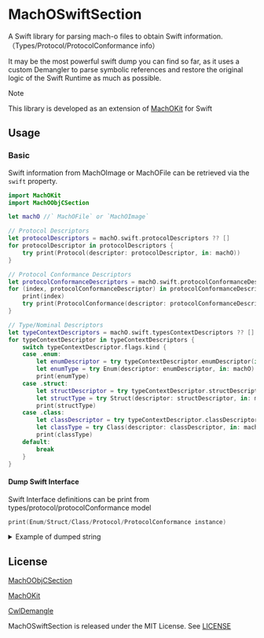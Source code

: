 # MachOSwiftSection

A Swift library for parsing mach-o files to obtain Swift information.
（Types/Protocol/ProtocolConformance info）

It may be the most powerful swift dump you can find so far, as it uses a custom Demangler to parse symbolic references and restore the original logic of the Swift Runtime as much as possible.

> [!NOTE]
> This library is developed as an extension of [MachOKit](https://github.com/p-x9/MachOKit) for Swift

## Usage

### Basic

Swift information from MachOImage or MachOFile can be retrieved via the `swift` property.

```swift
import MachOKit
import MachOObjCSection

let machO //` MachOFile` or `MachOImage`

// Protocol Descriptors
let protocolDescriptors = machO.swift.protocolDescriptors ?? []
for protocolDescriptor in protocolDescriptors {
    try print(Protocol(descriptor: protocolDescriptor, in: machO))
}

// Protocol Conformance Descriptors
let protocolConformanceDescriptors = machO.swift.protocolConformanceDescriptors ?? []
for (index, protocolConformanceDescriptor) in protocolConformanceDescriptors.enumerated() {
    print(index)
    try print(ProtocolConformance(descriptor: protocolConformanceDescriptor, in: machO))
}

// Type/Nominal Descriptors
let typeContextDescriptors = machO.swift.typesContextDescriptors ?? []
for typeContextDescriptor in typeContextDescriptors {
    switch typeContextDescriptor.flags.kind {
    case .enum:
        let enumDescriptor = try typeContextDescriptor.enumDescriptor(in: machO)!
        let enumType = try Enum(descriptor: enumDescriptor, in: machO)
        print(enumType)
    case .struct:
        let structDescriptor = try typeContextDescriptor.structDescriptor(in: machO)!
        let structType = try Struct(descriptor: structDescriptor, in: machO)
        print(structType)
    case .class:
        let classDescriptor = try typeContextDescriptor.classDescriptor(in: machO)!
        let classType = try Class(descriptor: classDescriptor, in: machO)
        print(classType)
    default:
        break
    }
}
```

#### Dump Swift Interface

Swift Interface definitions can be print from types/protocol/protocolConformance model

```swift
print(Enum/Struct/Class/Protocol/ProtocolConformance instance)
```

<details>

<summary>Example of dumped string</summary>

```swift
enum Foundation.Date.ComponentsFormatStyle.Field.Option {
    case year
    case month
    case week
    case day
    case hour
    case minute
    case second
}
enum Foundation.Date.ComponentsFormatStyle.Field.CodingKeys {
    case option
}
struct Foundation.LocaleCache {
    let lock: LockedState<LocaleCache.State>
    let _currentCache: LockedState<_LocaleProtocol?>
    var _currentNSCache: LockedState<_NSSwiftLocale?>
}
struct Foundation.TimeZoneCache {
    let lock: LockedState<TimeZoneCache.State>
}
```

</details>

## License

[MachOObjCSection](https://github.com/p-x9/MachOObjCSection)

[MachOKit](https://github.com/p-x9/MachOKit)

[CwlDemangle](https://github.com/mattgallagher/CwlDemangle)

MachOSwiftSection is released under the MIT License. See [LICENSE](./LICENSE)
